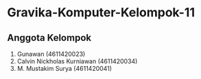 # Gravika-Komputer-Kelompok-11

## Anggota Kelompok
1. Gunawan (4611420023)
2. Calvin Nickholas Kurniawan (4611420034)
3. M. Mustakim Surya (4611420041)
